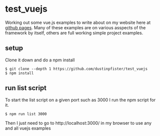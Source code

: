 # test_vuejs

Working out some vue.js examples to write about on my website here at [github pages](https://dustinpfister.github.io/). Many of these examples are on various asspects of the framework by itself, others are full working simple project examples.

## setup

Clone it down and do a npm install

```
$ git clone --depth 1 https://github.com/dustinpfister/test_vuejs
$ npm install
```

## run list script

To start the list script on a given port such as 3000 I run the npm script for it.

```
$ npm run list 3000
```

Then I just need to go to http://localhost:3000/ in my browser to use any and all vuejs examples